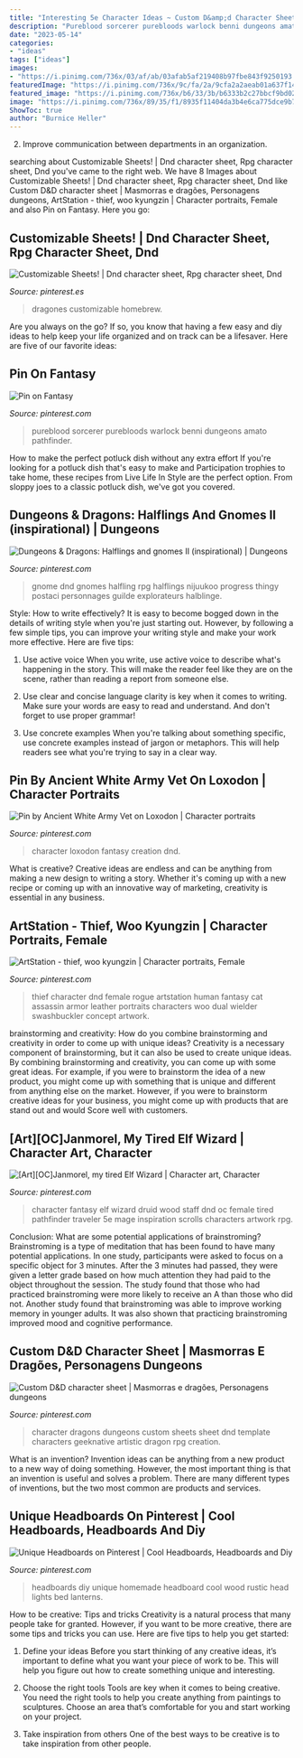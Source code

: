 ```yaml
---
title: "Interesting 5e Character Ideas ~ Custom D&amp;d Character Sheet"
description: "Pureblood sorcerer purebloods warlock benni dungeons amato pathfinder"
date: "2023-05-14"
categories:
- "ideas"
tags: ["ideas"]
images:
- "https://i.pinimg.com/736x/03/af/ab/03afab5af219408b97fbe843f9250193.jpg"
featuredImage: "https://i.pinimg.com/736x/9c/fa/2a/9cfa2a2aeab01a637f144ee0fd3aec18.jpg"
featured_image: "https://i.pinimg.com/736x/b6/33/3b/b6333b2c27bbcf9bd02f38fe75a9a8bf.jpg"
image: "https://i.pinimg.com/736x/89/35/f1/8935f11404da3b4e6ca775dce9b75b7a.jpg"
ShowToc: true
author: "Burnice Heller"
---
```



2. Improve communication between departments in an organization.

	

		
searching about Customizable Sheets! | Dnd character sheet, Rpg character sheet, Dnd you've came to the right web. We have 8 Images about Customizable Sheets! | Dnd character sheet, Rpg character sheet, Dnd like Custom D&amp;D character sheet | Masmorras e dragões, Personagens dungeons, ArtStation - thief, woo kyungzin | Character portraits, Female and also Pin on Fantasy. Here you go:
		
    
## Customizable Sheets! | Dnd Character Sheet, Rpg Character Sheet, Dnd

<img loading=lazy src="https://i.pinimg.com/736x/9c/fa/2a/9cfa2a2aeab01a637f144ee0fd3aec18.jpg" onerror="this.onerror=null;this.src='https://tse2.mm.bing.net/th?id=OIP.xo3iv01HycF_hnLehXkErAHaKd&amp;pid=15.1';" alt="Customizable Sheets! | Dnd character sheet, Rpg character sheet, Dnd">

_Source: pinterest.es_

>dragones customizable homebrew. 

	

Are you always on the go? If so, you know that having a few easy and diy ideas to help keep your life organized and on track can be a lifesaver. Here are five of our favorite ideas: 

    
## Pin On Fantasy

<img loading=lazy src="https://i.pinimg.com/736x/b6/33/3b/b6333b2c27bbcf9bd02f38fe75a9a8bf.jpg" onerror="this.onerror=null;this.src='https://tse4.mm.bing.net/th?id=OIP.2oIDOQLivJsBePTeUnfsqwHaJ3&amp;pid=15.1';" alt="Pin on Fantasy">

_Source: pinterest.com_

>pureblood sorcerer purebloods warlock benni dungeons amato pathfinder. 

	

How to make the perfect potluck dish without any extra effort
If you're looking for a potluck dish that's easy to make and Participation trophies to take home, these recipes from Live Life In Style are the perfect option. From sloppy joes to a classic potluck dish, we've got you covered.

    
## Dungeons &amp; Dragons: Halflings And Gnomes II (inspirational) | Dungeons

<img loading=lazy src="https://i.pinimg.com/736x/a1/d9/02/a1d90223fc2b347ca6797d7848bbf6d2.jpg" onerror="this.onerror=null;this.src='https://tse4.mm.bing.net/th?id=OIP.JiGmbrCAFTw3Hcn9F3CeTQHaLx&amp;pid=15.1';" alt="Dungeons &amp; Dragons: Halflings and gnomes II (inspirational) | Dungeons">

_Source: pinterest.com_

>gnome dnd gnomes halfling rpg halflings nijuukoo progress thingy postaci personnages guilde explorateurs halblinge. 

	

Style: How to write effectively?
It is easy to become bogged down in the details of writing style when you're just starting out. However, by following a few simple tips, you can improve your writing style and make your work more effective. Here are five tips:
1. Use active voice
When you write, use active voice to describe what's happening in the story. This will make the reader feel like they are on the scene, rather than reading a report from someone else.

2. Use clear and concise language
 clarity is key when it comes to writing. Make sure your words are easy to read and understand. And don't forget to use proper grammar!

3. Use concrete examples    When you're talking about something specific, use concrete examples instead of jargon or metaphors. This will help readers see what you're trying to say in a clear way.

    
## Pin By Ancient White Army Vet On Loxodon | Character Portraits

<img loading=lazy src="https://i.pinimg.com/736x/03/af/ab/03afab5af219408b97fbe843f9250193.jpg" onerror="this.onerror=null;this.src='https://tse1.mm.bing.net/th?id=OIP.yVA3e9bL_ygXBoFRfyp5wgAAAA&amp;pid=15.1';" alt="Pin by Ancient White Army Vet on Loxodon | Character portraits">

_Source: pinterest.com_

>character loxodon fantasy creation dnd. 

	

What is creative?
Creative ideas are endless and can be anything from making a new design to writing a story. Whether it's coming up with a new recipe or coming up with an innovative way of marketing, creativity is essential in any business.

    
## ArtStation - Thief, Woo Kyungzin | Character Portraits, Female

<img loading=lazy src="https://i.pinimg.com/736x/73/10/c3/7310c380cd35d7c9eaddb67d63d87727.jpg" onerror="this.onerror=null;this.src='https://tse1.mm.bing.net/th?id=OIP.oP-bXCAUaMxJgV2ZIGLN7wHaND&amp;pid=15.1';" alt="ArtStation - thief, woo kyungzin | Character portraits, Female">

_Source: pinterest.com_

>thief character dnd female rogue artstation human fantasy cat assassin armor leather portraits characters woo dual wielder swashbuckler concept artwork. 

	

brainstorming and creativity: How do you combine brainstorming and creativity in order to come up with unique ideas?
Creativity is a necessary component of brainstorming, but it can also be used to create unique ideas. By combining brainstorming and creativity, you can come up with some great ideas. For example, if you were to brainstorm the idea of a new product, you might come up with something that is unique and different from anything else on the market. However, if you were to brainstorm creative ideas for your business, you might come up with products that are stand out and would Score well with customers.

    
## [Art][OC]Janmorel, My Tired Elf Wizard | Character Art, Character

<img loading=lazy src="https://i.pinimg.com/736x/66/01/2c/66012c99a77428e41911bec15193c6a2.jpg" onerror="this.onerror=null;this.src='https://tse2.mm.bing.net/th?id=OIP.5jZWrdvDXRd1in5HjJ3-uwHaNK&amp;pid=15.1';" alt="[Art][OC]Janmorel, my tired Elf Wizard | Character art, Character">

_Source: pinterest.com_

>character fantasy elf wizard druid wood staff dnd oc female tired pathfinder traveler 5e mage inspiration scrolls characters artwork rpg. 

	

Conclusion: What are some potential applications of brainstroming?
Brainstroming is a type of meditation that has been found to have many potential applications. In one study, participants were asked to focus on a specific object for 3 minutes. After the 3 minutes had passed, they were given a letter grade based on how much attention they had paid to the object throughout the session. The study found that those who had practiced brainstroming were more likely to receive an A than those who did not. Another study found that brainstroming was able to improve working memory in younger adults. It was also shown that practicing brainstroming improved mood and cognitive performance.

    
## Custom D&amp;D Character Sheet | Masmorras E Dragões, Personagens Dungeons

<img loading=lazy src="https://i.pinimg.com/736x/89/35/f1/8935f11404da3b4e6ca775dce9b75b7a.jpg" onerror="this.onerror=null;this.src='https://tse3.mm.bing.net/th?id=OIP.53VVKnQpLHmHvADIWhNiQQHaKc&amp;pid=15.1';" alt="Custom D&amp;D character sheet | Masmorras e dragões, Personagens dungeons">

_Source: pinterest.com_

>character dragons dungeons custom sheets sheet dnd template characters geeknative artistic dragon rpg creation. 

	

What is an invention?
Invention ideas can be anything from a new product to a new way of doing something. However, the most important thing is that an invention is useful and solves a problem. There are many different types of inventions, but the two most common are products and services.

    
## Unique Headboards On Pinterest | Cool Headboards, Headboards And Diy

<img loading=lazy src="https://s-media-cache-ak0.pinimg.com/originals/6e/fa/25/6efa2532bb1c927cceae4324fb82bcd8.jpg" onerror="this.onerror=null;this.src='https://tse1.mm.bing.net/th?id=OIP.dBrkFyK8_qIMuqKo2onDXQHaJ4&amp;pid=15.1';" alt="Unique Headboards on Pinterest | Cool Headboards, Headboards and Diy">

_Source: pinterest.com_

>headboards diy unique homemade headboard cool wood rustic head lights bed lanterns. 

	

How to be creative: Tips and tricks
Creativity is a natural process that many people take for granted. However, if you want to be more creative, there are some tips and tricks you can use. Here are five tips to help you get started:
1. Define your ideas
Before you start thinking of any creative ideas, it’s important to define what you want your piece of work to be. This will help you figure out how to create something unique and interesting.

2. Choose the right tools
Tools are key when it comes to being creative. You need the right tools to help you create anything from paintings to sculptures. Choose an area that’s comfortable for you and start working on your project.
3. Take inspiration from others
One of the best ways to be creative is to take inspiration from other people.


